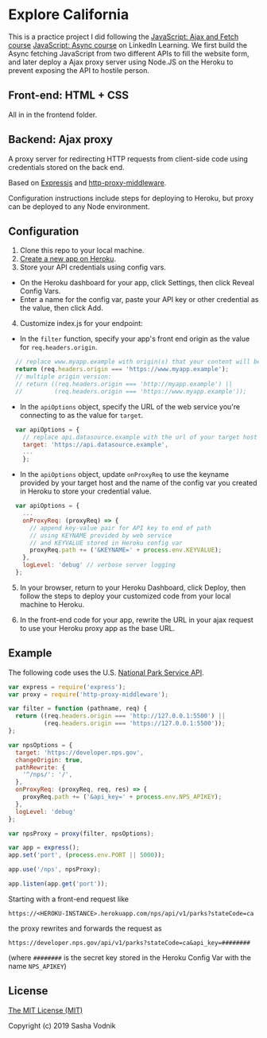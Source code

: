 # Explore California
This is a practice project I did following the [JavaScript: Ajax and Fetch course](https://www.linkedin.com/learning/javascript-ajax-and-fetch) [JavaScript: Async course](https://www.linkedin.com/learning/javascript-async) on LinkedIn Learning. We first build the Async fetching JavaScript from two different APIs to fill the website form, and later deploy a Ajax proxy server using Node.JS on the Heroku to prevent exposing the API to hostile person.

## Front-end: HTML + CSS
All in in the frontend folder.

## Backend: Ajax proxy

A proxy server for redirecting HTTP requests from client-side code using credentials stored on the back end.

Based on [Expressjs](https://expressjs.com) and [http-proxy-middleware](https://github.com/chimurai/http-proxy-middleware).

Configuration instructions include steps for deploying to Heroku, but proxy can be deployed to any Node environment.

## Configuration

1. Clone this repo to your local machine.
2. [Create a new app on Heroku](https://dashboard.heroku.com/apps).
3. Store your API credentials using config vars.
  - On the Heroku dashboard for your app, click Settings, then click Reveal Config Vars.
  - Enter a name for the config var, paste your API key or other credential as the value, then click Add.

4. Customize index.js for your endpoint:

  - In the `filter` function, specify your app's front end origin as the value for `req.headers.origin`.
```js
  // replace www.myapp.example with origin(s) that your content will be served from
  return (req.headers.origin === 'https://www.myapp.example');
  // multiple origin version:
  // return ((req.headers.origin === 'http://myapp.example') ||
  //         (req.headers.origin === 'https://www.myapp.example'));
```
  - In the `apiOptions` object, specify the URL of the web service you're connecting to as the value for `target`.

```js
  var apiOptions = {
    // replace api.datasource.example with the url of your target host
    target: 'https://api.datasource.example',
    ...
    };
```

  - In the `apiOptions` object, update `onProxyReq` to use the keyname provided by your target host and the name of the config var you created in Heroku to store your credential value.

```js
  var apiOptions = {
    ...
    onProxyReq: (proxyReq) => {
      // append key-value pair for API key to end of path
      // using KEYNAME provided by web service
      // and KEYVALUE stored in Heroku config var
      proxyReq.path += ('&KEYNAME=' + process.env.KEYVALUE);
    },
    logLevel: 'debug' // verbose server logging
  }; 
```

   5. In your browser, return to your Heroku Dashboard, click Deploy, then follow the steps to deploy your customized code from your local machine to Heroku.

   6. In the front-end code for your app, rewrite the URL in your ajax request to use your Heroku proxy app as the base URL.

## Example
The following code uses the U.S. [National Park Service API]().

```js
var express = require('express');
var proxy = require('http-proxy-middleware');

var filter = function (pathname, req) {
  return ((req.headers.origin === 'http://127.0.0.1:5500') ||
          (req.headers.origin === 'https://127.0.0.1:5500'));
};

var npsOptions = {
  target: 'https://developer.nps.gov', 
  changeOrigin: true, 
  pathRewrite: {
    '^/nps/': '/', 
  },
  onProxyReq: (proxyReq, req, res) => {
    proxyReq.path += ('&api_key=' + process.env.NPS_APIKEY);
  },
  logLevel: 'debug'
};

var npsProxy = proxy(filter, npsOptions);

var app = express();
app.set('port', (process.env.PORT || 5000));

app.use('/nps', npsProxy);

app.listen(app.get('port'));

```

Starting with a front-end request like

```http
https://<HEROKU-INSTANCE>.herokuapp.com/nps/api/v1/parks?stateCode=ca
```

the proxy rewrites and forwards the request as

```http
https://developer.nps.gov/api/v1/parks?stateCode=ca&api_key=########
```

(where `########` is the secret key stored in the Heroku Config Var with the name `NPS_APIKEY`)

## License

[The MIT License (MIT)](https://choosealicense.com/licenses/mit/)

Copyright (c) 2019 Sasha Vodnik

